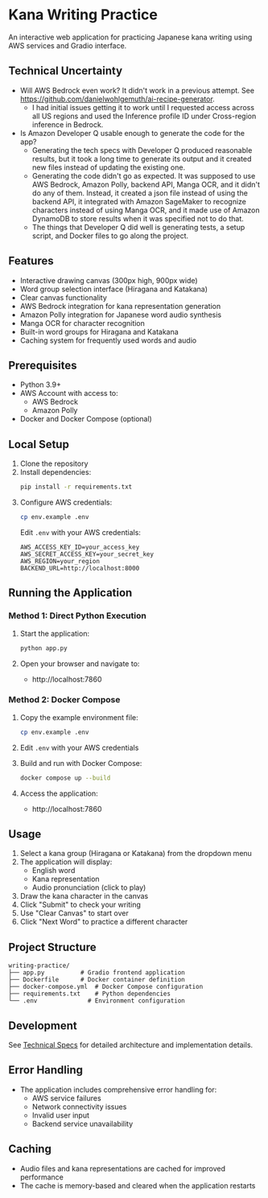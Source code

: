 # Kana Writing Practice

An interactive web application for practicing Japanese kana writing using AWS services and Gradio interface.

## Technical Uncertainty
- Will AWS Bedrock even work? It didn't work in a previous attempt. See https://github.com/danielwohlgemuth/ai-recipe-generator.
   - I had initial issues getting it to work until I requested access across all US regions and used the Inference profile ID under Cross-region inference in Bedrock.
- Is Amazon Developer Q usable enough to generate the code for the app?
    - Generating the tech specs with Developer Q produced reasonable results, but it took a long time to generate its output and it created new files instead of updating the existing one.
    - Generating the code didn't go as expected. It was supposed to use AWS Bedrock, Amazon Polly, backend API, Manga OCR, and it didn't do any of them. Instead, it created a json file instead of using the backend API, it integrated with Amazon SageMaker to recognize characters instead of using Manga OCR, and it made use of Amazon DynamoDB to store results when it was specified not to do that.
    - The things that Developer Q did well is generating tests, a setup script, and Docker files to go along the project.

## Features
- Interactive drawing canvas (300px high, 900px wide)
- Word group selection interface (Hiragana and Katakana)
- Clear canvas functionality
- AWS Bedrock integration for kana representation generation
- Amazon Polly integration for Japanese word audio synthesis
- Manga OCR for character recognition
- Built-in word groups for Hiragana and Katakana
- Caching system for frequently used words and audio

## Prerequisites
- Python 3.9+
- AWS Account with access to:
  - AWS Bedrock
  - Amazon Polly
- Docker and Docker Compose (optional)

## Local Setup

1. Clone the repository
2. Install dependencies:
   ```bash
   pip install -r requirements.txt
   ```
3. Configure AWS credentials:
   ```bash
   cp env.example .env
   ```
   Edit `.env` with your AWS credentials:
   ```
   AWS_ACCESS_KEY_ID=your_access_key
   AWS_SECRET_ACCESS_KEY=your_secret_key
   AWS_REGION=your_region
   BACKEND_URL=http://localhost:8000
   ```

## Running the Application

### Method 1: Direct Python Execution

1. Start the application:
   ```bash
   python app.py
   ```

2. Open your browser and navigate to:
   - http://localhost:7860

### Method 2: Docker Compose

1. Copy the example environment file:
   ```bash
   cp env.example .env
   ```

2. Edit `.env` with your AWS credentials

3. Build and run with Docker Compose:
   ```bash
   docker compose up --build
   ```

4. Access the application:
   - http://localhost:7860

## Usage

1. Select a kana group (Hiragana or Katakana) from the dropdown menu
2. The application will display:
   - English word
   - Kana representation
   - Audio pronunciation (click to play)
3. Draw the kana character in the canvas
4. Click "Submit" to check your writing
5. Use "Clear Canvas" to start over
6. Click "Next Word" to practice a different character

## Project Structure
```
writing-practice/
├── app.py          # Gradio frontend application
├── Dockerfile      # Docker container definition
├── docker-compose.yml  # Docker Compose configuration
├── requirements.txt    # Python dependencies
└── .env              # Environment configuration
```

## Development
See [Technical Specs](Technical-Specs.md) for detailed architecture and implementation details.

## Error Handling
- The application includes comprehensive error handling for:
  - AWS service failures
  - Network connectivity issues
  - Invalid user input
  - Backend service unavailability

## Caching
- Audio files and kana representations are cached for improved performance
- The cache is memory-based and cleared when the application restarts
